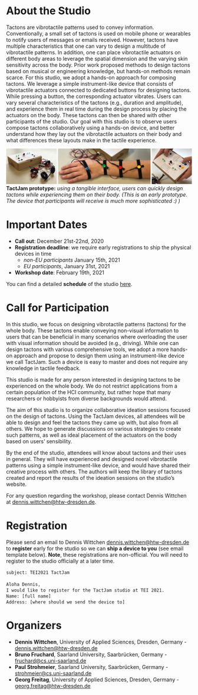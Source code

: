 # About the Studio

Tactons are vibrotactile patterns used to convey information. Conventionally, a small set of tactons is used on mobile phone or wearables to notify users of messages or emails received. However, tactons have multiple characteristics that one can vary to design a multitude of vibrotactile patterns. In addition, one can place vibrotactile actuators on different body areas to leverage the spatial dimension and the varying skin sensitivity across the body. Prior work proposed methods to design tactons based on musical or engineering knowledge, but hands-on methods remain scarce. For this studio, we adopt a hands-on approach for composing tactons. We leverage a simple instrument-like device that consists of vibrotactile actuators connected to dedicated buttons for designing tactons. While pressing a button, the corresponding actuator vibrates. Users can vary several characteristics of the tactons (e.g., duration and amplitude), and experience them in real time during the design process by placing the actuators on the body. These tactons can then be shared with other participants of the studio. Our goal with this studio is to observe users compose tactons collaboratively using a hands-on device, and better understand how they lay out the vibrotactile actuators on their body and what differences these layouts make in the tactile experience.

![TactJam prototype](img/teaser_2.jpg)
**TactJam prototype:** *using a tangible interface, users can quickly design tactons while experiencing them on their body. (This is an early prototype. The device that participants will receive is much more sophisticated :) )*

# Important Dates

- __Call out__: December 21st-22nd, 2020
- __Registration deadline__: we require early registrations to ship the physical devices in time
  - _non-EU participants_ January 15th, 2021
  - _EU participants_, January 31st, 2021
- __Workshop date__: February 19th, 2021

You can find a detailed __schedule__ of the studio [here](studioSchedule).


# Call for Participation

In this studio, we focus on designing vibrotactile patterns (tactons) for the whole body. These tactons enable conveying non-visual information to users that can be beneficial in many scenarios where overloading the user with visual information should be avoided (e.g., driving). While one can design tactons with various comprehensive tools, we adopt a more hands-on approach and propose to design them using an instrument-like device we call TactJam. Such a device is easy to master and does not require any knowledge in tactile feedback.

This studio is made for any person interested in designing tactons to be experienced on the whole body. We do not restrict applications from a certain population of the HCI community, but rather hope that many researchers or hobbyists from diverse backgrounds would attend.

The aim of this studio is to organize collaborative ideation sessions focused on the design of tactons. Using the TactJam devices, all attendees will be able to design and feel the tactons they came up with, but also from all others. We hope to generate discussions on various strategies to create such patterns, as well as ideal placement of the actuators on the body based on users’ sensibility.

By the end of the studio, attendees will know about tactons and their uses in general. They will have experienced and designed novel vibrotactile patterns using a simple instrument-like device, and would have shared their creative process with others. The authors will keep the library of tactons created and report the results of the ideation sessions on the studio’s website.

For any question regarding the workshop, please contact Dennis Wittchen at [dennis.wittchen@htw-dresden.de](mailto:dennis.wittchen@htw-dresden.de).


# Registration

Please send an email to Dennis Wittchen [dennis.wittchen@htw-dresden.de](mailto:dennis.wittchen@htw-dresden.de) to __register__ early for the studio so we can __ship a device to you__ (see email template below). __Note__, these registrations are non-official. You will need to register to the studio officially at a later time.

```
subject: TEI2021 TactJam

Aloha Dennis,
I would like to register for the TactJam studio at TEI 2021.
Name: [full name]
Address: [where should we send the device to]
```

# Organizers
- __Dennis Wittchen__, University of Applied Sciences, Dresden, Germany - [dennis.wittchen@htw-dresden.de](mailto:dennis.wittchen@htw-dresden.de)
- __Bruno Fruchard__, Saarland University, Saarbrücken, Germany - [fruchard@cs.uni-saarland.de](mailto:fruchard@cs.uni-saarland.de)
- __Paul Strohmeier__, Saarland University, Saarbrücken, Germany - [strohmeier@cs.uni-saarland.de](mailto:strohmeier@cs.uni-saarland.de)
- __Georg Freitag__, University of Applied Sciences, Dresden, Germany - [georg.freitag@htw-dresden.de](mailto:georg.freitag@htw-dresden.de)
